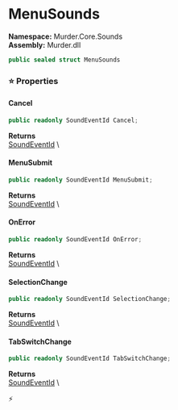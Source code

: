 # MenuSounds

**Namespace:** Murder.Core.Sounds \
**Assembly:** Murder.dll

```csharp
public sealed struct MenuSounds
```

### ⭐ Properties
#### Cancel
```csharp
public readonly SoundEventId Cancel;
```

**Returns** \
[SoundEventId](../..//Murder/Core/Sounds/SoundEventId.html) \
#### MenuSubmit
```csharp
public readonly SoundEventId MenuSubmit;
```

**Returns** \
[SoundEventId](../..//Murder/Core/Sounds/SoundEventId.html) \
#### OnError
```csharp
public readonly SoundEventId OnError;
```

**Returns** \
[SoundEventId](../..//Murder/Core/Sounds/SoundEventId.html) \
#### SelectionChange
```csharp
public readonly SoundEventId SelectionChange;
```

**Returns** \
[SoundEventId](../..//Murder/Core/Sounds/SoundEventId.html) \
#### TabSwitchChange
```csharp
public readonly SoundEventId TabSwitchChange;
```

**Returns** \
[SoundEventId](../..//Murder/Core/Sounds/SoundEventId.html) \


⚡